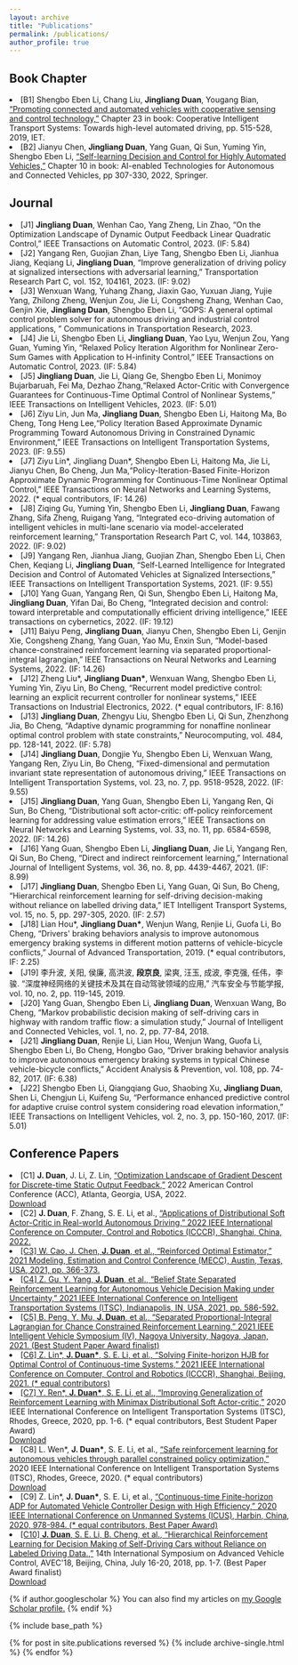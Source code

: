 ```yaml
---
layout: archive
title: "Publications"
permalink: /publications/
author_profile: true
---
```



## Book Chapter ##


<li>[B1]	Shengbo Eben Li, Chang Liu, <b>Jingliang Duan</b>, Yougang Bian, <a href="https://digital-library.theiet.org/content/books/10.1049/pbtr025e_ch23">“Promoting connected and automated vehicles with cooperative sensing and control technology,”</a> Chapter 23 in book: Cooperative Intelligent Transport Systems: Towards high-level automated driving, pp. 515-528, 2019, IET.</li>
<li>[B2] 	Jianyu Chen, <b>Jingliang Duan</b>, Yang Guan, Qi Sun, Yuming Yin, Shengbo Eben Li, <a href="https://link.springer.com/chapter/10.1007/978-3-031-06780-8_11">“Self-learning Decision and Control for Highly Automated Vehicles,”</a> Chapter 10 in book: AI-enabled Technologies for Autonomous and Connected Vehicles, pp 307-330, 2022, Springer.</li>
									

 
## Journal ##


<li>[J1]	<b>Jingliang Duan</b>, Wenhan Cao, Yang Zheng, Lin Zhao, “On the Optimization Landscape of Dynamic Output Feedback Linear Quadratic Control,” IEEE Transactions on Automatic Control, 2023. (IF: 5.84)</li>
<li>[J2]	Yangang Ren, Guojian Zhan, Liye Tang, Shengbo Eben Li, Jianhua Jiang, Keqiang Li, <b>Jingliang Duan</b>, “Improve generalization of driving policy at signalized intersections with adversarial learning,” Transportation Research Part C, vol. 152, 104161, 2023. (IF: 9.02)</li>
<li>[J3]	Wenxuan Wang, Yuhang Zhang, Jiaxin Gao, Yuxuan Jiang, Yujie Yang, Zhilong Zheng, Wenjun Zou, Jie Li, Congsheng Zhang, Wenhan Cao, Genjin Xie, <b>Jingliang Duan</b>, Shengbo Eben Li, “GOPS: A general optimal control problem solver for autonomous driving and industrial control applications, ” Communications in Transportation Research, 2023.</li>
<li>[J4]	Jie Li, Shengbo Eben Li, <b>Jingliang Duan</b>, Yao Lyu, Wenjun Zou, Yang Guan, Yuming Yin, “Relaxed Policy Iteration Algorithm for Nonlinear Zero-Sum Games with Application to H-infinity Control,” IEEE Transactions on Automatic Control, 2023. (IF: 5.84)</li>
<li>[J5]	<b>Jingliang Duan</b>, Jie Li, Qiang Ge, Shengbo Eben Li, Monimoy Bujarbaruah, Fei Ma, Dezhao Zhang,“Relaxed Actor-Critic with Convergence Guarantees for Continuous-Time Optimal Control of Nonlinear Systems,”  IEEE Transactions on Intelligent Vehicles, 2023. (IF: 5.01)</li>
<li>[J6]	Ziyu Lin, Jun Ma, <b>Jingliang Duan</b>, Shengbo Eben Li, Haitong Ma, Bo Cheng, Tong Heng Lee,“Policy Iteration Based Approximate Dynamic Programming Toward Autonomous Driving in Constrained Dynamic Environment,”  IEEE Transactions on Intelligent Transportation Systems, 2023. (IF: 9.55)</li>
<li>[J7]	Ziyu Lin*, Jingliang Duan*, Shengbo Eben Li, Haitong Ma, Jie Li, Jianyu Chen, Bo Cheng, Jun Ma,“Policy-Iteration-Based Finite-Horizon Approximate Dynamic Programming for Continuous-Time Nonlinear Optimal Control,” IEEE Transactions on Neural Networks and Learning Systems, 2022. (* equal contributors, IF: 14.26)</li>
<li>[J8]	Ziqing Gu, Yuming Yin, Shengbo Eben Li, <b>Jingliang Duan</b>, Fawang Zhang, Sifa Zheng, Ruigang Yang, “Integrated eco-driving automation of intelligent vehicles in multi-lane scenario via model-accelerated reinforcement learning,” Transportation Research Part C, vol. 144, 103863, 2022. (IF: 9.02)</li>
<li>[J9]	Yangang Ren, Jianhua Jiang, Guojian Zhan, Shengbo Eben Li, Chen Chen, Keqiang Li, <b>Jingliang Duan</b>, “Self-Learned Intelligence for Integrated Decision and Control of Automated Vehicles at Signalized Intersections,” IEEE Transactions on Intelligent Transportation Systems, 2021. (IF: 9.55)</li>
<li>[J10]	Yang Guan, Yangang Ren, Qi Sun, Shengbo Eben Li, Haitong Ma, <b>Jingliang Duan</b>, Yifan Dai, Bo Cheng, “Integrated decision and control: toward interpretable and computationally efficient driving intelligence,” IEEE transactions on cybernetics, 2022. (IF: 19.12)</li>
<li>[J11]	Baiyu Peng, <b>Jingliang Duan</b>, Jianyu Chen, Shengbo Eben Li, Genjin Xie, Congsheng Zhang, Yang Guan, Yao Mu, Enxin Sun, “Model-based chance-constrained reinforcement learning via separated proportional-integral lagrangian,” IEEE Transactions on Neural Networks and Learning Systems, 2022. (IF: 14.26)</li>
<li>[J12]	Zheng Liu*, <b>Jingliang Duan*</b>, Wenxuan Wang, Shengbo Eben Li, Yuming Yin, Ziyu Lin, Bo Cheng, “Recurrent model predictive control: learning an explicit recurrent controller for nonlinear systems,” IEEE Transactions on Industrial Electronics, 2022. (* equal contributors, IF: 8.16)</li>
<li>[J13]	<b>Jingliang Duan</b>, Zhengyu Liu, Shengbo Eben Li, Qi Sun, Zhenzhong Jia, Bo Cheng, “Adaptive dynamic programming for nonaffine nonlinear optimal control problem with state constraints,” Neurocomputing, vol. 484, pp. 128-141, 2022. (IF: 5.78)</li>
<li>[J14]	<b>Jingliang Duan</b>, Dongjie Yu, Shengbo Eben Li, Wenxuan Wang, Yangang Ren, Ziyu Lin, Bo Cheng, “Fixed-dimensional and permutation invariant state representation of autonomous driving,” IEEE Transactions on Intelligent Transportation Systems, vol. 23, no. 7, pp. 9518-9528, 2022. (IF: 9.55)</li>
<li>[J15]	<b>Jingliang Duan</b>, Yang Guan, Shengbo Eben Li, Yangang Ren, Qi Sun, Bo Cheng, “Distributional soft actor-critic: off-policy reinforcement learning for addressing value estimation errors,” IEEE Transactions on Neural Networks and Learning Systems, vol. 33, no. 11, pp. 6584-6598, 2022. (IF: 14.26)</li>
<li>[J16]	Yang Guan, Shengbo Eben Li, <b>Jingliang Duan</b>, Jie Li, Yangang Ren, Qi Sun, Bo Cheng, “Direct and indirect reinforcement learning,” International Journal of Intelligent Systems, vol. 36, no. 8, pp. 4439-4467, 2021. (IF: 8.99)</li>
<li>[J17]	<b>Jingliang Duan</b>, Shengbo Eben Li, Yang Guan, Qi Sun, Bo Cheng, “Hierarchical reinforcement learning for self-driving decision-making without reliance on labelled driving data,” IET Intelligent Transport Systems, vol. 15, no. 5, pp. 297-305, 2020. (IF: 2.57)</li>
<li>[J18]	Lian Hou*, <b>Jingliang Duan*</b>, Wenjun Wang, Renjie Li, Guofa Li, Bo Cheng, “Drivers' braking behaviors analysis to improve autonomous emergency braking systems in different motion patterns of vehicle-bicycle conflicts,”  Journal of Advanced Transportation, 2019. (* equal contributors, IF: 2.25)</li>
<li>[J19]	李升波, 关阳, 侯廉, 高洪波, <b>段京良</b>, 梁爽, 汪玉, 成波, 李克强, 任伟，李骏. “深度神经网络的关键技术及其在自动驾驶领域的应用,”  汽车安全与节能学报, vol. 10, no. 2, pp. 119-145, 2019.</li>
<li>[J20]	Yang Guan, Shengbo Eben Li, <b>Jingliang Duan</b>, Wenxuan Wang, Bo Cheng, “Markov probabilistic decision making of self-driving cars in highway with random traffic flow: a simulation study,” Journal of Intelligent and Connected Vehicles, vol. 1, no. 2, pp. 77-84, 2018.</li>
<li>[J21]	<b>Jingliang Duan</b>, Renjie Li, Lian Hou, Wenjun Wang, Guofa Li, Shengbo Eben Li, Bo Cheng, Hongbo Gao, “Driver braking behavior analysis to improve autonomous emergency braking systems in typical Chinese vehicle-bicycle conflicts,” Accident Analysis & Prevention, vol. 108, pp. 74-82, 2017. (IF: 6.38)</li>
<li>[J22]	Shengbo Eben Li, Qiangqiang Guo, Shaobing Xu, <b>Jingliang Duan</b>, Shen Li, Chengjun Li, Kuifeng Su, “Performance enhanced predictive control for adaptive cruise control system considering road elevation information,” IEEE Transactions on Intelligent Vehicles, vol. 2, no. 3, pp. 150-160, 2017. (IF: 5.01)</li>

## Conference Papers ##


<li>[C1] <b>J. Duan</b>, J. Li, Z. Lin, <a href="https://ieeexplore.ieee.org/abstract/document/9867384">“Optimization Landscape of Gradient Descent for Discrete-time Static Output Feedback,”</a> 2022 American Control Conference (ACC), Atlanta, Georgia, USA, 2022.    </li><a href="https://arxiv.org/pdf/2109.13132.pdf">Download</a>
<li>[C2] <b>J. Duan</b>, F. Zhang, S. E. Li, et al., <a href="https://ietresearch.onlinelibrary.wiley.com/doi/10.1049/iet-its.2019.0317">“Applications of Distributional Soft Actor-Critic in Real-world Autonomous Driving,” 2022 IEEE International Conference on Computer, Control and Robotics (ICCCR), Shanghai, China, 2022.</li>
<li>[C3] W. Cao, J. Chen, <b>J. Duan</b>, et al., <a href="https://ietresearch.onlinelibrary.wiley.com/doi/10.1049/iet-its.2019.0317">“Reinforced Optimal Estimator,” 2021 Modeling, Estimation and Control Conference (MECC), Austin, Texas, USA, 2021, pp. 366-373.</li>
<li>[C4] Z. Gu, Y. Yang, <b>J. Duan</b>, et al., <a href="https://ietresearch.onlinelibrary.wiley.com/doi/10.1049/iet-its.2019.0317">“Belief State Separated Reinforcement Learning for Autonomous Vehicle Decision Making under Uncertainty,” 2021 IEEE International Conference on Intelligent Transportation Systems (ITSC), Indianapolis, IN, USA, 2021, pp. 586-592.</li>
<li>[C5] B. Peng, Y. Mu, <b>J. Duan</b>, et al., <a href="https://ietresearch.onlinelibrary.wiley.com/doi/10.1049/iet-its.2019.0317">“Separated Proportional-Integral Lagrangian for Chance Constrained Reinforcement Learning,” 2021 IEEE Intelligent Vehicle Symposium (IV), Nagoya University, Nagoya, Japan, 2021. (Best Student Paper Award finalist)</li>
<li>[C6] Z. Lin*, <b>J. Duan*</b>, S. E. Li, et al., <a href="https://ietresearch.onlinelibrary.wiley.com/doi/10.1049/iet-its.2019.0317">“Solving Finite-horizon HJB for Optimal Control of Continuous-time Systems,” 2021 IEEE International Conference on Computer, Control and Robotics (ICCCR), Shanghai, Beijing, 2021. (* equal contributors)</li>
<li>[C7] Y. Ren*, <b>J. Duan*</b>, S. E. Li, et al., <a href="https://ieeexplore.ieee.org/abstract/document/9294300">“Improving Generalization of Reinforcement Learning with Minimax Distributional Soft Actor-critic,”</a> 2020 IEEE International Conference on Intelligent Transportation Systems (ITSC), Rhodes, Greece, 2020, pp. 1-6. (* equal contributors, Best Student Paper Award)    </li><a href="https://arxiv.org/pdf/2003.01303.pdf">Download</a>
<li>[C8] L. Wen*, <b>J. Duan*</b>, S. E. Li, et al., <a href="https://ieeexplore.ieee.org/abstract/document/9294262">
“Safe reinforcement learning for autonomous vehicles through parallel constrained policy optimization,”</a> 2020 IEEE International Conference on Intelligent Transportation Systems (ITSC), Rhodes, Greece, 2020. (* equal contributors)    </li><a href="https://arxiv.org/pdf/2003.01303.pdf">Download</a>
<li>[C9] Z. Lin*, <b>J. Duan*</b>, S. E. Li, et al., <a href="https://ietresearch.onlinelibrary.wiley.com/doi/10.1049/iet-its.2019.0317">“Continuous-time Finite-horizon ADP for Automated Vehicle Controller Design with High Efficiency,” 2020 IEEE International Conference on Unmanned Systems (ICUS), Harbin, China, 2020, 978-984. (* equal contributors, Best Paper Award)</li>
<li>[C10] <b>J. Duan</b>, S. E. Li, B. Cheng, et al., <a href="https://ietresearch.onlinelibrary.wiley.com/doi/10.1049/iet-its.2019.0317">“Hierarchical Reinforcement Learning for Decision Making of Self-Driving Cars without Reliance on Labeled Driving Data.,”</a> 14th International Symposium on Advanced Vehicle Control, AVEC'18, Beijing, China, July 16-20, 2018, pp. 1-7. (Best Paper Award finalist)    </li><a href="https://arxiv.org/pdf/2001.09816.pdf">Download</a>

{% if author.googlescholar %}
  You can also find my articles on <u><a href="{{author.googlescholar}}">my Google Scholar profile</a>.</u>
{% endif %}

{% include base_path %}

{% for post in site.publications reversed %}
  {% include archive-single.html %}
{% endfor %}
